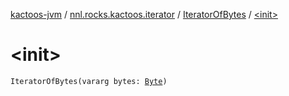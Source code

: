[kactoos-jvm](../../index.md) / [nnl.rocks.kactoos.iterator](../index.md) / [IteratorOfBytes](index.md) / [&lt;init&gt;](./-init-.md)

# &lt;init&gt;

`IteratorOfBytes(vararg bytes: `[`Byte`](https://kotlinlang.org/api/latest/jvm/stdlib/kotlin/-byte/index.html)`)`